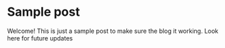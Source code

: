 # Sample post

Welcome! This is just a sample post to make sure the blog it working.
Look here for future updates